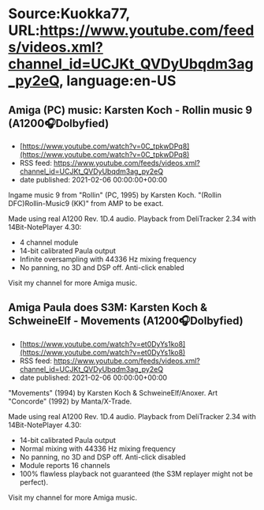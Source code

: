 # Source:Kuokka77, URL:https://www.youtube.com/feeds/videos.xml?channel_id=UCJKt_QVDyUbqdm3ag_py2eQ, language:en-US

## Amiga (PC) music: Karsten Koch - Rollin music 9 (A1200🎧Dolbyfied)
 - [https://www.youtube.com/watch?v=0C_tpkwDPq8](https://www.youtube.com/watch?v=0C_tpkwDPq8)
 - RSS feed: https://www.youtube.com/feeds/videos.xml?channel_id=UCJKt_QVDyUbqdm3ag_py2eQ
 - date published: 2021-02-06 00:00:00+00:00

Ingame music 9 from "Rollin" (PC, 1995) by Karsten Koch. "(Rollin DFC)Rollin-Music9 (KK)" from AMP to be exact.

Made using real A1200 Rev. 1D.4 audio. Playback from DeliTracker 2.34 with 14Bit-NotePlayer 4.30:
- 4 channel module
- 14-bit calibrated Paula output
- Infinite oversampling with 44336 Hz mixing frequency
- No panning, no 3D and DSP off. Anti-click enabled

Visit my channel for more Amiga music.

## Amiga Paula does S3M: Karsten Koch & SchweineElf - Movements (A1200🎧Dolbyfied)
 - [https://www.youtube.com/watch?v=et0DyYs1ko8](https://www.youtube.com/watch?v=et0DyYs1ko8)
 - RSS feed: https://www.youtube.com/feeds/videos.xml?channel_id=UCJKt_QVDyUbqdm3ag_py2eQ
 - date published: 2021-02-06 00:00:00+00:00

"Movements" (1994) by Karsten Koch & SchweineElf/Anoxer. Art "Concorde" (1992) by Manta/X-Trade.

Made using real A1200 Rev. 1D.4 audio. Playback from DeliTracker 2.34 with 14Bit-NotePlayer 4.30:
- 14-bit calibrated Paula output
- Normal mixing with 44336 Hz mixing frequency
- No panning, no 3D and DSP off. Anti-click disabled
- Module reports 16 channels
- 100% flawless playback not guaranteed (the S3M replayer might not be perfect).

Visit my channel for more Amiga music.

